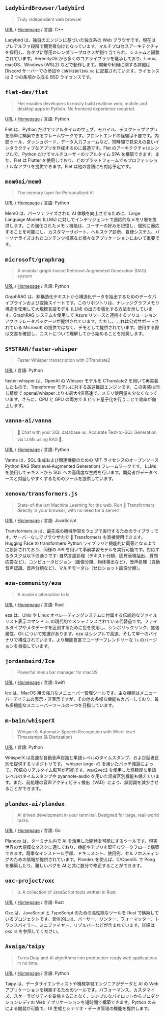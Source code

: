 
## `LadybirdBrowser/ladybird`

> Truly independent web browser

[URL](https://github.com/LadybirdBrowser/ladybird) / [Homepage](https://ladybird.org) / 言語: C++

Ladybird は、独自のエンジンに基づいた独立系の Web ブラウザです。現在はプレアルファ段階で開発者向けとなっています。マルチプロセスアーキテクチャを採用し、各タブに専用のレンダラープロセスが割り当てられ、システムと隔離されています。SerenityOS から多くのコアライブラリを継承しており、Linux、macOS、Windows (WSL2) などで動作します。開発や利用に関する詳細は Discord サーバーでの参加や `CONTRIBUTING.md` に記載されています。ライセンスは 2 つの条項から成る BSD ライセンスです。


## `flet-dev/flet`

> Flet enables developers to easily build realtime web, mobile and desktop apps in Python. No frontend experience required.

[URL](https://github.com/flet-dev/flet) / [Homepage](https://flet.dev) / 言語: Python

Flet は、Python だけでリアルタイムのウェブ、モバイル、デスクトップアプリを簡単に構築できるフレームワークです。フロントエンドの経験は不要です。内部ツール、ダッシュボード、データ入力フォームなど、短時間で見栄えの良いインタラクティブなアプリを作成するのに最適です。Flet のアーキテクチャはシンプルで、Python だけでマルチユーザーのリアルタイム SPA を構築できます。また、Flet は Flutter を使用しており、どのプラットフォームでもプロフェッショナルなアプリを提供できます。Flet は他の言語にも対応予定です。


## `mem0ai/mem0`

> The memory layer for Personalized AI

[URL](https://github.com/mem0ai/mem0) / [Homepage](https://app.mem0.ai) / 言語: Python

Mem0 は、パーソナライズされた AI 体験を向上させるために、Large Language Models (LLMs) に対してインテリジェントで適応的なメモリ層を提供します。この強化されたメモリ機能は、ユーザーの好みを記憶し、個別に適応することを可能にし、カスタマーサポート、ヘルスケア診断、自律システム、パーソナライズされたコンテンツ推薦など様々なアプリケーションにおいて重要です。


## `microsoft/graphrag`

> A modular graph-based Retrieval-Augmented Generation (RAG) system

[URL](https://github.com/microsoft/graphrag) / [Homepage](https://microsoft.github.io/graphrag/) / 言語: Python

GraphRAG は、非構造化テキストから構造化データを抽出するためのデータパイプラインおよび変換スイートです。このリポジトリは、ナレッジグラフメモリ構造を使用して大規模言語モデル (LLM) の出力を強化する方法を示しています。GraphRAG システムを使用して Azure リソースと連携するソリューションアクセラレータパッケージが提供されています。ただし、これは公式サポートされている Microsoft の提供ではなく、デモとして提供されています。使用する際は文書を確認し、コストについて理解してから始めることを推奨します。


## `SYSTRAN/faster-whisper`

> Faster Whisper transcription with CTranslate2

[URL](https://github.com/SYSTRAN/faster-whisper) / 言語: Python

faster-whisper は、OpenAI の Whisper モデルを CTranslate2 を用いて再実装したもので、Transformer モデルに対する高速推論エンジンです。この実装は同じ精度で openai/whisper よりも最大4倍高速で、メモリ使用量も少なくなっています。さらに、CPU と GPU の両方で 8 ビット量子化を行うことで効率が向上します。


## `vanna-ai/vanna`

> 🤖 Chat with your SQL database 📊. Accurate Text-to-SQL Generation via LLMs using RAG 🔄.

[URL](https://github.com/vanna-ai/vanna) / [Homepage](https://vanna.ai/docs/) / 言語: Python

Vanna は、SQL 生成および関連機能のための MIT ライセンスのオープンソース Python RAG (Retrieval-Augmented Generation) フレームワークです。 LLMs を使用してテキストから SQL への高精度な生成を行います。開発者がデータベースと対話しやすくするためのツールを提供しています。


## `xenova/transformers.js`

> State-of-the-art Machine Learning for the web. Run 🤗 Transformers directly in your browser, with no need for a server!

[URL](https://github.com/xenova/transformers.js) / [Homepage](https://huggingface.co/docs/transformers.js) / 言語: JavaScript

Transformers.js は、最先端の機械学習をウェブで実行するためのライブラリです。サーバーなしでブラウザ内で 🤗 Transformers を直接使用できます。Hugging Face の transformers Python ライブラリと機能的に同等となるように設計されており、同様の API を用いて事前学習モデルを実行可能です。対応するタスクは以下の通りです: 自然言語処理（テキスト分類、固有表現抽出、質問応答など）、コンピュータビジョン（画像分類、物体検出など）、音声処理（自動音声認識、音声分類など）、マルチモーダル（ゼロショット画像分類）。


## `eza-community/eza`

> A modern alternative to ls

[URL](https://github.com/eza-community/eza) / [Homepage](https://eza.rocks) / 言語: Rust

eza は、Unix や Linux オペレーティングシステムに付属する伝統的なファイルリスト表示コマンド `ls` の現代的でメンテナンスされている代替品です。ファイルタイプやメタデータを区別するために色を使用し、シンボリックリンク、拡張属性、Git について知識があります。eza はシンプルで高速、そして単一のバイナリで構成されています。より機能豊富でユーザーフレンドリーな `ls` のバージョンを目指しています。


## `jordanbaird/Ice`

> Powerful menu bar manager for macOS

[URL](https://github.com/jordanbaird/Ice) / [Homepage](https://icemenubar.app) / 言語: Swift

Ice は、MacOS 用の強力なメニューバー管理ツールです。主な機能はメニューバーアイテムの表示・非表示ですが、その他の多様な機能もカバーしており、最も多機能なメニューバーツールの一つを目指しています。


## `m-bain/whisperX`

> WhisperX:  Automatic Speech Recognition with Word-level Timestamps (& Diarization)

[URL](https://github.com/m-bain/whisperX) / 言語: Python

WhisperX は高速な自動音声認識と単語レベルのタイムスタンプ、および話者区別を提供するリポジトリです。 whisper large-v2 を用いたバッチ推論によって、70倍のリアルタイム転写が可能です。wav2vec2 を使用した高精度な単語レベルのタイムスタンプや pyannote-audio を用いた話者区別機能も備えています。また、前処理の音声アクティビティ検出（VAD）により、誤認識を減少させることができます。


## `plandex-ai/plandex`

> AI driven development in your terminal. Designed for large, real-world tasks.

[URL](https://github.com/plandex-ai/plandex) / [Homepage](https://plandex.ai) / 言語: Go

Plandex は、ターミナル内で AI を活用した開発を可能にするツールです。現実世界の大規模なタスクに適しており、機能やアプリを堅牢なワークフローで構築できます。簡単なインストール手順、ドキュメント、使用例、セルフホスティングのための情報が提供されています。Plandex を使えば、C/OpenGL で Pong を構築したり、難しいバグを AI と共に数分で修正することができます。


## `oxc-project/oxc`

> ⚓ A collection of JavaScript tools written in Rust.

[URL](https://github.com/oxc-project/oxc) / [Homepage](https://oxc.rs) / 言語: Rust

Oxc は、JavaScript と TypeScript のための高性能なツールを Rust で構築しているプロジェクトです。具体的には、パーサー、リンター、フォーマッター、トランスパイラー、ミニファイヤー、リゾルバーなどが含まれています。詳細は oxc.rs を参照してください。


## `Avaiga/taipy`

> Turns Data and AI algorithms into production-ready web applications in no time.

[URL](https://github.com/Avaiga/taipy) / [Homepage](https://www.taipy.io) / 言語: Python

Taipy は、データサイエンティストや機械学習エンジニアがデータと AI の Web アプリケーションを構築するためのツールです。パフォーマンス、カスタマイズ、スケーラビリティを妥協することなく、シンプルなパイロットからプロダクションレディの Web アプリケーションを短時間で構築できます。Python のみによる開発が可能で、UI 生成とシナリオ・データ管理の機能を提供します。